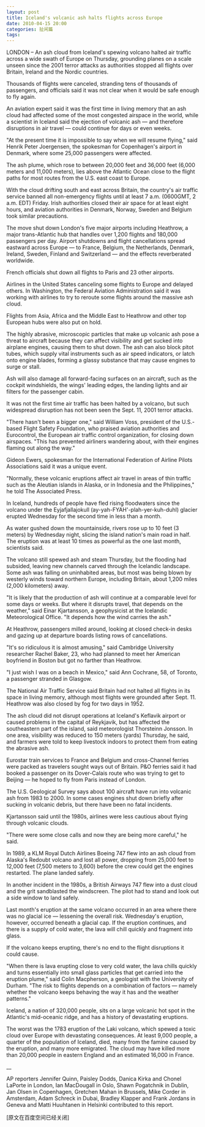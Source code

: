 ```yaml
---
layout: post
title: Iceland's volcanic ash halts flights across Europe
date: 2010-04-15 20:00
categories: 扯闲篇
tags: 
---
```





LONDON – An ash cloud from Iceland's spewing volcano halted air traffic across a wide swath of Europe on Thursday, grounding planes on a scale unseen since the 2001 terror attacks as authorities stopped all flights over Britain, Ireland and the Nordic countries.

<!-- more -->



Thousands of flights were canceled, stranding tens of thousands of passengers, and officials said it was not clear when it would be safe enough to fly again.

An aviation expert said it was the first time in living memory that an ash cloud had affected some of the most congested airspace in the world, while a scientist in Iceland said the ejection of volcanic ash — and therefore disruptions in air travel — could continue for days or even weeks.

"At the present time it is impossible to say when we will resume flying," said Henrik Peter Joergensen, the spokesman for Copenhagen's airport in Denmark, where some 25,000 passengers were affected.

The ash plume, which rose to between 20,000 feet and 36,000 feet (6,000 meters and 11,000 meters), lies above the Atlantic Ocean close to the flight paths for most routes from the U.S. east coast to Europe.

With the cloud drifting south and east across Britain, the country's air traffic service banned all non-emergency flights until at least 7 a.m. (0600GMT, 2 a.m. EDT) Friday. Irish authorities closed their air space for at least eight hours, and aviation authorities in Denmark, Norway, Sweden and Belgium took similar precautions.

The move shut down London's five major airports including Heathrow, a major trans-Atlantic hub that handles over 1,200 flights and 180,000 passengers per day. Airport shutdowns and flight cancellations spread eastward across Europe — to France, Belgium, the Netherlands, Denmark, Ireland, Sweden, Finland and Switzerland — and the effects reverberated worldwide.

French officials shut down all flights to Paris and 23 other airports.

Airlines in the United States canceling some flights to Europe and delayed others. In Washington, the Federal Aviation Administration said it was working with airlines to try to reroute some flights around the massive ash cloud.

Flights from Asia, Africa and the Middle East to Heathrow and other top European hubs were also put on hold.

The highly abrasive, microscopic particles that make up volcanic ash pose a threat to aircraft because they can affect visibility and get sucked into airplane engines, causing them to shut down. The ash can also block pitot tubes, which supply vital instruments such as air speed indicators, or latch onto engine blades, forming a glassy substance that may cause engines to surge or stall.

Ash will also damage all forward-facing surfaces on an aircraft, such as the cockpit windshields, the wings' leading edges, the landing lights and air filters for the passenger cabin.

It was not the first time air traffic has been halted by a volcano, but such widespread disruption has not been seen the Sept. 11, 2001 terror attacks.

"There hasn't been a bigger one," said William Voss, president of the U.S.-based Flight Safety Foundation, who praised aviation authorities and Eurocontrol, the European air traffic control organization, for closing down airspaces. "This has prevented airliners wandering about, with their engines flaming out along the way."

Gideon Ewers, spokesman for the International Federation of Airline Pilots Associations said it was a unique event.

"Normally, these volcanic eruptions affect air travel in areas of thin traffic such as the Aleutian islands in Alaska, or in Indonesia and the Philippines," he told The Associated Press.

In Iceland, hundreds of people have fled rising floodwaters since the volcano under the Eyjafjallajokull (ay-yah-FYAH'-plah-yer-kuh-duhl) glacier erupted Wednesday for the second time in less than a month.

As water gushed down the mountainside, rivers rose up to 10 feet (3 meters) by Wednesday night, slicing the island nation's main road in half. The eruption was at least 10 times as powerful as the one last month, scientists said.

The volcano still spewed ash and steam Thursday, but the flooding had subsided, leaving new channels carved through the Icelandic landscape. Some ash was falling on uninhabited areas, but most was being blown by westerly winds toward northern Europe, including Britain, about 1,200 miles (2,000 kilometers) away.

"It is likely that the production of ash will continue at a comparable level for some days or weeks. But where it disrupts travel, that depends on the weather," said Einar Kjartansson, a geophysicist at the Icelandic Meteorological Office. "It depends how the wind carries the ash."

At Heathrow, passengers milled around, looking at closed check-in desks and gazing up at departure boards listing rows of cancellations.

"It's so ridiculous it is almost amusing," said Cambridge University researcher Rachel Baker, 23, who had planned to meet her American boyfriend in Boston but got no farther than Heathrow.

"I just wish I was on a beach in Mexico," said Ann Cochrane, 58, of Toronto, a passenger stranded in Glasgow.

The National Air Traffic Service said Britain had not halted all flights in its space in living memory, although most flights were grounded after Sept. 11. Heathrow was also closed by fog for two days in 1952.

The ash cloud did not disrupt operations at Iceland's Keflavik airport or caused problems in the capital of Reykjavik, but has affected the southeastern part of the island, said meteorologist Thorsteinn Jonsson. In one area, visibility was reduced to 150 meters (yards) Thursday, he said, and farmers were told to keep livestock indoors to protect them from eating the abrasive ash.

Eurostar train services to France and Belgium and cross-Channel ferries were packed as travelers sought ways out of Britain. P&O ferries said it had booked a passenger on its Dover-Calais route who was trying to get to Beijing — he hoped to fly from Paris instead of London.

The U.S. Geological Survey says about 100 aircraft have run into volcanic ash from 1983 to 2000. In some cases engines shut down briefly after sucking in volcanic debris, but there have been no fatal incidents.

Kjartansson said until the 1980s, airlines were less cautious about flying through volcanic clouds.

"There were some close calls and now they are being more careful," he said.

In 1989, a KLM Royal Dutch Airlines Boeing 747 flew into an ash cloud from Alaska's Redoubt volcano and lost all power, dropping from 25,000 feet to 12,000 feet (7,500 meters to 3,600) before the crew could get the engines restarted. The plane landed safely.

In another incident in the 1980s, a British Airways 747 flew into a dust cloud and the grit sandblasted the windscreen. The pilot had to stand and look out a side window to land safely.

Last month's eruption at the same volcano occurred in an area where there was no glacial ice — lessening the overall risk. Wednesday's eruption, however, occurred beneath a glacial cap. If the eruption continues, and there is a supply of cold water, the lava will chill quickly and fragment into glass.

If the volcano keeps erupting, there's no end to the flight disruptions it could cause.

"When there is lava erupting close to very cold water, the lava chills quickly and turns essentially into small glass particles that get carried into the eruption plume," said Colin Macpherson, a geologist with the University of Durham. "The risk to flights depends on a combination of factors — namely whether the volcano keeps behaving the way it has and the weather patterns."

Iceland, a nation of 320,000 people, sits on a large volcanic hot spot in the Atlantic's mid-oceanic ridge, and has a history of devastating eruptions.

The worst was the 1783 eruption of the Laki volcano, which spewed a toxic cloud over Europe with devastating consequences. At least 9,000 people, a quarter of the population of Iceland, died, many from the famine caused by the eruption, and many more emigrated. The cloud may have killed more than 20,000 people in eastern England and an estimated 16,000 in France.

__

AP reporters Jennifer Quinn, Paisley Dodds, Danica Kirka and Chonel LaPorte in London, Ian MacDougall in Oslo, Shawn Pogatchnik in Dublin, Jan Olsen in Copenhagen, Gretchen Mahan in Brussels, Mike Corder in Amsterdam, Adam Schreck in Dubai, Bradley Klapper and Frank Jordans in Geneva and Matti Huuhtanen in Helsinki contributed to this report.

[原文在百度空间已经关闭]

